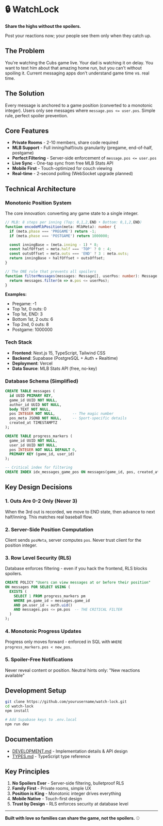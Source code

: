 # 🔒 WatchLock

**Share the highs without the spoilers.**

Post your reactions now; your people see them only when they catch up.

## The Problem

You're watching the Cubs game live. Your dad is watching it on delay. You want to text him about that amazing home run, but you can't without spoiling it. Current messaging apps don't understand game time vs. real time.

## The Solution

Every message is anchored to a game position (converted to a monotonic integer). Users only see messages where `message.pos <= user.pos`. Simple rule, perfect spoiler prevention.

## Core Features

- **Private Rooms** - 2-10 members, share code required
- **MLB Support** - Full inning/half/outs granularity (pregame, end-of-half, postgame)
- **Perfect Filtering** - Server-side enforcement of `message.pos <= user.pos`
- **Live Sync** - One-tap sync from free MLB Stats API
- **Mobile First** - Touch-optimized for couch viewing
- **Real-time** - 2-second polling (WebSocket upgrade planned)

## Technical Architecture

### Monotonic Position System

The core innovation: converting any game state to a single integer.

```typescript
// MLB: 8 steps per inning (Top: 0,1,2,END • Bottom: 0,1,2,END)
function encodeMlbPosition(meta: MlbMeta): number {
  if (meta.phase === 'PREGAME') return -1;
  if (meta.phase === 'POSTGAME') return 1000000;

  const inningBase = (meta.inning - 1) * 8;
  const halfOffset = meta.half === 'TOP' ? 0 : 4;
  const outsOffset = meta.outs === 'END' ? 3 : meta.outs;
  return inningBase + halfOffset + outsOffset;
}

// The ONE rule that prevents all spoilers
function filterMessages(messages: Message[], userPos: number): Message[] {
  return messages.filter(m => m.pos <= userPos);
}
```

**Examples:**
- Pregame: -1
- Top 1st, 0 outs: 0
- Top 1st, END: 3
- Bottom 1st, 2 outs: 6
- Top 2nd, 0 outs: 8
- Postgame: 1000000

### Tech Stack

- **Frontend**: Next.js 15, TypeScript, Tailwind CSS
- **Backend**: Supabase (PostgreSQL + Auth + Realtime)
- **Deployment**: Vercel
- **Data Source**: MLB Stats API (free, no-key)

### Database Schema (Simplified)

```sql
CREATE TABLE messages (
  id UUID PRIMARY KEY,
  game_id UUID NOT NULL,
  author_id UUID NOT NULL,
  body TEXT NOT NULL,
  pos INTEGER NOT NULL,        -- The magic number
  pos_meta JSONB NOT NULL,     -- Sport-specific details
  created_at TIMESTAMPTZ
);

CREATE TABLE progress_markers (
  game_id UUID NOT NULL,
  user_id UUID NOT NULL,
  pos INTEGER NOT NULL DEFAULT 0,
  PRIMARY KEY (game_id, user_id)
);

-- Critical index for filtering
CREATE INDEX idx_messages_game_pos ON messages(game_id, pos, created_at);
```

## Key Design Decisions

### 1. Outs Are 0-2 Only (Never 3)
When the 3rd out is recorded, we move to END state, then advance to next half/inning. This matches real baseball flow.

### 2. Server-Side Position Computation
Client sends `posMeta`, server computes `pos`. Never trust client for the position integer.

### 3. Row Level Security (RLS)
Database enforces filtering - even if you hack the frontend, RLS blocks spoilers.

```sql
CREATE POLICY "Users can view messages at or before their position"
ON messages FOR SELECT USING (
  EXISTS (
    SELECT 1 FROM progress_markers pm
    WHERE pm.game_id = messages.game_id
    AND pm.user_id = auth.uid()
    AND messages.pos <= pm.pos  -- THE CRITICAL FILTER
  )
);
```

### 4. Monotonic Progress Updates
Progress only moves forward - enforced in SQL with `WHERE progress_markers.pos < new_pos`.

### 5. Spoiler-Free Notifications
Never reveal content or position. Neutral hints only: "New reactions available"

## Development Setup

```bash
git clone https://github.com/yourusername/watch-lock.git
cd watch-lock
npm install

# Add Supabase keys to .env.local
npm run dev
```

## Documentation

- [DEVELOPMENT.md](./DEVELOPMENT.md) - Implementation details & API design
- [TYPES.md](./TYPES.md) - TypeScript type reference

## Key Principles

1. **No Spoilers Ever** - Server-side filtering, bulletproof RLS
2. **Family First** - Private rooms, simple UX
3. **Position is King** - Monotonic integer drives everything
4. **Mobile Native** - Touch-first design
5. **Trust by Design** - RLS enforces security at database level

---

**Built with love so families can share the game, not the spoilers.** ⚾
